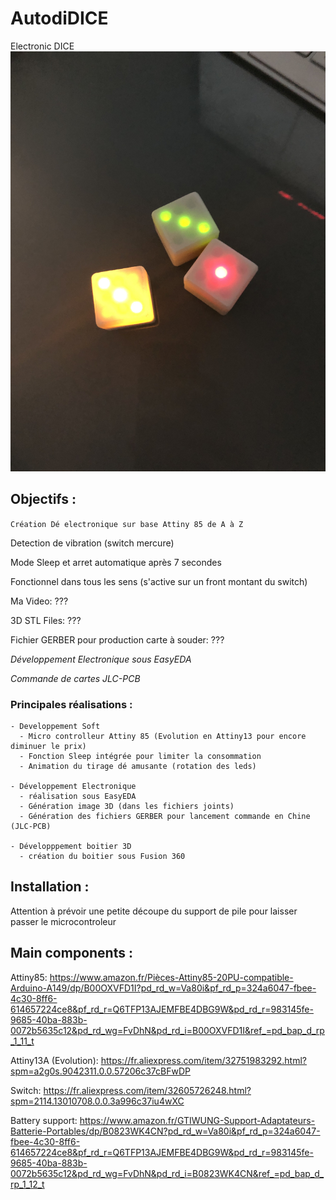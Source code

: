 # AutodiDICE
Electronic DICE
![](IMG_3946.jpg)
## Objectifs :

`Création Dé electronique sur base Attiny 85 de A à Z`

Detection de vibration (switch mercure)

Mode Sleep et arret automatique après 7 secondes

Fonctionnel dans tous les sens (s'active sur un front montant du switch)

Ma Video: ???

3D STL Files: ???

Fichier GERBER pour production carte à souder: ???

*Développement Electronique sous EasyEDA*

*Commande de cartes JLC-PCB*

### Principales réalisations : 

```
- Developpement Soft
  - Micro controlleur Attiny 85 (Evolution en Attiny13 pour encore diminuer le prix)
  - Fonction Sleep intégrée pour limiter la consommation
  - Animation du tirage dé amusante (rotation des leds)

- Développement Electronique
  - réalisation sous EasyEDA
  - Génération image 3D (dans les fichiers joints)
  - Génération des fichiers GERBER pour lancement commande en Chine (JLC-PCB)

- Développpement boitier 3D
  - création du boitier sous Fusion 360
```

## Installation :

Attention à prévoir une petite découpe du support de pile pour laisser passer le microcontroleur

## Main components :

Attiny85: https://www.amazon.fr/Pièces-Attiny85-20PU-compatible-Arduino-A149/dp/B00OXVFD1I?pd_rd_w=Va80i&pf_rd_p=324a6047-fbee-4c30-8ff6-614657224ce8&pf_rd_r=Q6TFP13AJEMFBE4DBG9W&pd_rd_r=983145fe-9685-40ba-883b-0072b5635c12&pd_rd_wg=FvDhN&pd_rd_i=B00OXVFD1I&ref_=pd_bap_d_rp_1_11_t

Attiny13A (Evolution): https://fr.aliexpress.com/item/32751983292.html?spm=a2g0s.9042311.0.0.57206c37cBFwDP

Switch: https://fr.aliexpress.com/item/32605726248.html?spm=2114.13010708.0.0.3a996c37iu4wXC

Battery support: https://www.amazon.fr/GTIWUNG-Support-Adaptateurs-Batterie-Portables/dp/B0823WK4CN?pd_rd_w=Va80i&pf_rd_p=324a6047-fbee-4c30-8ff6-614657224ce8&pf_rd_r=Q6TFP13AJEMFBE4DBG9W&pd_rd_r=983145fe-9685-40ba-883b-0072b5635c12&pd_rd_wg=FvDhN&pd_rd_i=B0823WK4CN&ref_=pd_bap_d_rp_1_12_t

